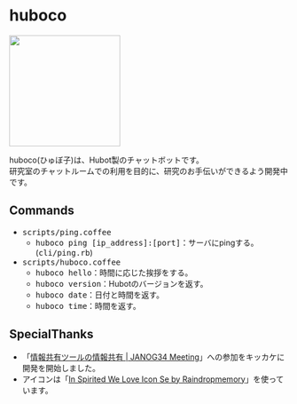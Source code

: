 # huboco

<a href="https://raw.githubusercontent.com/hico-horiuchi/huboco/master/icon.png">
  <img src="/../master/icon.png" width="200px" height="auto">
</a>
<br>

huboco(ひゅぼ子)は、Hubot製のチャットボットです。
<br>
研究室のチャットルームでの利用を目的に、研究のお手伝いができるよう開発中です。

## Commands

- <tt>scripts/ping.coffee</tt>
  - <tt>huboco ping [ip_address]:[port]</tt>：サーバにpingする。(<tt>cli/ping.rb</tt>)
- <tt>scripts/huboco.coffee</tt>
  - <tt>huboco hello</tt>：時間に応じた挨拶をする。
  - <tt>huboco version</tt>：Hubotのバージョンを返す。
  - <tt>huboco date</tt>：日付と時間を返す。
  - <tt>huboco time</tt>：時間を返す。

## SpecialThanks

- 「[情報共有ツールの情報共有 | JANOG34 Meeting](http://www.janog.gr.jp/meeting/janog34/program/itool.html)」への参加をキッカケに開発を開始しました。
- アイコンは「[In Spirited We Love Icon Se by Raindropmemory](http://raindropmemory.deviantart.com/art/In-Spirited-We-Love-Icon-Set-Repost-304014435)」を使っています。
